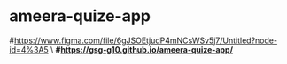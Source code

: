 # ameera-quize-app
#https://www.figma.com/file/6gJSOEtjudP4mNCsWSv5j7/Untitled?node-id=4%3A5 \ <b />
#https://gsg-g10.github.io/ameera-quize-app/
